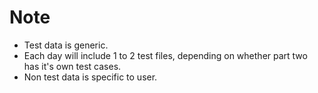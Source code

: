 # Note

- Test data is generic. 
- Each day will include 1 to 2 test files, depending on whether part two has it's own test cases.
- Non test data is specific to user. 
